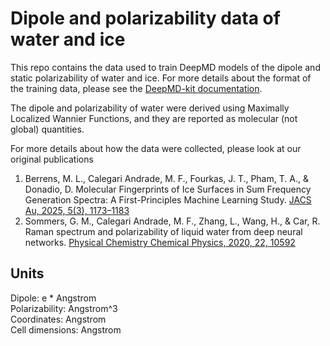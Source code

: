 # Dipole and polarizability data of water and ice
 
This repo contains the data used to train DeepMD models
of the dipole and static polarizability of water and ice.
For more details about the format of the training data,
please see the [DeepMD-kit documentation](https://docs.deepmodeling.com/projects/deepmd/en/stable/data/data-conv.html#raw-format-and-data-conversion).

The dipole and polarizability of water were derived using
Maximally Localized Wannier Functions, and they are reported
as molecular (not global) quantities.

For more details about how the data were collected, please
look at our original publications

1. Berrens, M. L., Calegari Andrade, M. F., Fourkas, J. T., Pham, T. A., & Donadio, D. Molecular Fingerprints of Ice Surfaces in Sum Frequency Generation Spectra: A First-Principles Machine Learning Study. [JACS Au, 2025, 5(3), 1173–1183](https://pubs.acs.org/doi/10.1021/jacsau.4c00957)
2. Sommers, G. M., Calegari Andrade, M. F., Zhang, L., Wang, H., & Car, R. Raman spectrum and polarizability of liquid water from deep neural networks. [Physical Chemistry Chemical Physics, 2020, 22, 10592](https://pubs.rsc.org/en/content/articlelanding/2020/cp/d0cp01893g)

## Units
Dipole: e * Angstrom  
Polarizability: Angstrom^3  
Coordinates: Angstrom  
Cell dimensions: Angstrom  
